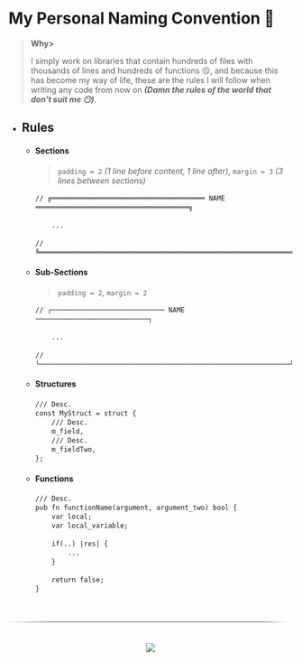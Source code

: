 # My Personal Naming Convention 📜

> **Why>**
>
> I simply work on libraries that contain hundreds of files with thousands of lines and hundreds of functions 😔, and because this has become my way of life, these are the rules I will follow when writing any code from now on **_(Damn the rules of the world that don't suit me 😶)_**.

- ## Rules

    - #### Sections

        > `padding = 2` _(1 line before content, 1 line after)_, `margin = 3` _(3 lines between sections)_

        ```zig
        // ╔══════════════════════════════════════ NAME ══════════════════════════════════════╗

            ...

        // ╚══════════════════════════════════════════════════════════════════════════════════╝
        ```

    - #### Sub-Sections

        > `padding = 2`, `margin = 2`

        ```zig
        // ┌──────────────────────────── NAME ────────────────────────────┐

            ...

        // └──────────────────────────────────────────────────────────────┘
        ```

    - #### Structures

        ```zig
        /// Desc.
        const MyStruct = struct {
            /// Desc.
            m_field,
            /// Desc.
            m_fieldTwo,
        };
        ```

    - #### Functions

        ```zig
        /// Desc.
        pub fn functionName(argument, argument_two) bool {
            var local;
            var local_variable;

            if(..) |res| {
                ...
            }

            return false;
        }
        ```

<br>
<div align="center">
    <img src="https://raw.githubusercontent.com/maysara-elshewehy/SuperZIG-assets/refs/heads/main/dist/img/md/line.png" alt="line" style="display: block; margin-top:20px;margin-bottom:20px;width:500px;"/>
</div>

<br>
<div align="center">
    <a href="https://github.com/maysara-elshewehy">
        <img src="https://img.shields.io/badge/Made with ❤️ by-Maysara-orange"/>
    </a>
</div>
